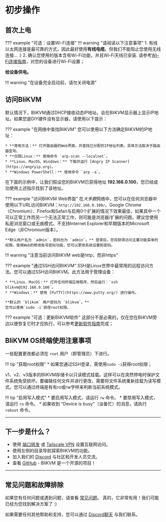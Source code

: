 # 初步操作

## 首次上电

??? example "可选：设置Wi-Fi连接"
    !!! warning "请阅读以下注意事项" 
        1. 有线以太网连接是最可靠的方式，因此最好使用**有线电缆**。但我们不能阻止您使用无线连接... :)
        2. 确认您使用的版本含有Wi-Fi功能，并且Wi-Fi天线已安装.
    请参考[Wi-Fi连接指南](./wifi.md)，对您的设备进行Wi-Fi设置；
    
**给设备供电。**

!!! warning "在设备完全启动前，请勿关闭电源"


## 访问BliKVM

默认情况下，BliKVM通过DHCP接收动态IP地址。会在BliKVM显示器上显示IP地址。如果您是DIY硬件没有显示器，请使用以下提示：

??? example "在网络中查找BliKVM"
    您可以使用以下方法确定BliKVM的IP地址：

    * **常用方法：** 打开路由器的Web界面，并查找已分配的IP地址列表。具体方法取决于路由器型号。
    * **仅限Linux：** 使用命令 `arp-scan --localnet`。
    * **Linux、MacOS、Windows：** 下载并运行 [Angry IP Scanner](https://angryip.org)。
    * **Windows PowerShell：** 使用命令 `arp -a`。

在下面的示例中，让我们假设您的BliKVM已获得地址 **192.168.0.100**，您已经成功使用上述指示找到了该地址。

??? example "访问BliKVM Web界面"
    在*大多数*网络中，您可以在任何浏览器中使用以下URL访问BliKVM：`http://192.168.0.100/`。Google Chrome（Chromium）、Firefox和Safari与启用0个扩展的情况下效果最佳，如果其中一个可以正常工作而另一个无法正常工作，则可能是浏览器/扩展的问题。建议您使用私密浏览窗口或无痕模式。不支持Internet Explorer和早期版本的Microsoft Edge（非Chromium版本）。

    **默认用户名为 `admin`，密码也为 `admin`。** 登录后，您将获得访问主要功能菜单的权限。使用Web的修改账号密码功能，您可以更改系统设置和密码。

!!! warning "注意当前访问BliKVM web是http，而非https"

??? example "通过SSH访问BliKVM"
    SSH是Linux世界中最常用的远程访问方法。您可以通过SSH访问BliKVM。此方法用于管理设备：

    * **Linux、MacOS：** 打开任何终端应用程序，然后运行：`ssh blikvm@192.168.0.100`。
    * **Windows：** 使用 [PuTTY](https://www.putty.org/) 进行操作。

    **默认的 `blikvm` 用户密码为 `blikvm`。**
    您可以使用`sudo -i`获得root权限。

??? example "可选：更新BliKVM软件"
    这部分不是必需的，仅在您在BliKVM旁边以便恢复它时才应执行，可以参考[更新软件指南](./update.md)完成；


## BliKVM OS终端使用注意事项

一些配置更改都必须在 `root` 用户（即管理员）下进行。

!!! tip "获取root权限"
    * 如果您通过SSH登录，需使用`sudo -i`获得root权限；

v1、v2、v3版本的BliKVM存储卡以只读模式挂载。这样可以在突然停电时保护文件系统免受损坏。要编辑任何文件并进行更改，需要将文件系统重新挂载为读写模式。您可以通过终端是有有ro或rw字样来判断当前系统模式。

!!! tip "启用写入模式"
    * 要启用写入模式，请运行 `rw` 命令。
    * 要禁用写入模式，请运行 `ro` 命令。
    * 如果收到 "Device is busy"（设备忙）的消息，请执行 `reboot` 命令。

-----
## 下一步是什么？
* 使用 [端口转发](./port-forwarding.md) 或 [Tailscale VPN](./tailscale.md) 设置互联网访问。
* 使用左侧的目录导航探索BliKVM的功能。
* 加入我们的 [Discord](https://discord.com/invite/9Y374gUF6C) 与社区和开发人员交流。
* 查看 [GitHub](https://github.com/ThomasVon2021/blikvm) - BliKVM 是一个开源的项目！


-----
## 常见问题和故障排除
如果您有任何问题或遇到问题，请查看 [常见问题](./faq.md)。
真的，它非常有用！我们可能已经为您找到解决方案了 :)

如果需要任何其他帮助和支持，您可以通过 [Discord聊天](https://discord.com/invite/9Y374gUF6C) 与我们联系。

